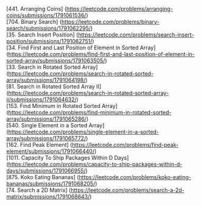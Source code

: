 [441. Arranging Coins] (https://leetcode.com/problems/arranging-coins/submissions/1791061536/)   
[704. Binary Search] (https://leetcode.com/problems/binary-search/submissions/1791062295/)  
[35. Search Insert Position] (https://leetcode.com/problems/search-insert-position/submissions/1791062751/)  
[34. Find First and Last Position of Element in Sorted Array] (https://leetcode.com/problems/find-first-and-last-position-of-element-in-sorted-array/submissions/1791063505/)  
[33. Search in Rotated Sorted Array] (https://leetcode.com/problems/search-in-rotated-sorted-array/submissions/1791064198/)  
[81. Search in Rotated Sorted Array II] (https://leetcode.com/problems/search-in-rotated-sorted-array-ii/submissions/1791064632/)  
[153. Find Minimum in Rotated Sorted Array] (https://leetcode.com/problems/find-minimum-in-rotated-sorted-array/submissions/1791065286/)  
[540. Single Element in a Sorted Array] (https://leetcode.com/problems/single-element-in-a-sorted-array/submissions/1791065772/)  
[162. Find Peak Element]  (https://leetcode.com/problems/find-peak-element/submissions/1791066440/)  
[1011. Capacity To Ship Packages Within D Days] (https://leetcode.com/problems/capacity-to-ship-packages-within-d-days/submissions/1791066955/)  
[875. Koko Eating Bananas] (https://leetcode.com/problems/koko-eating-bananas/submissions/1791068205/)  
[74. Search a 2D Matrix] (https://leetcode.com/problems/search-a-2d-matrix/submissions/1791068643/)  
